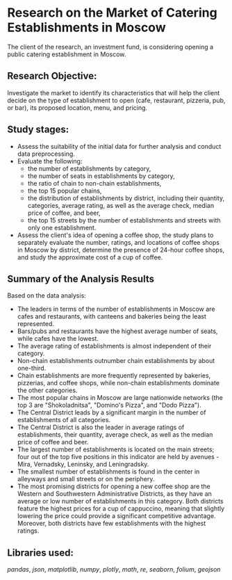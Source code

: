 # Research on the Market of Catering Establishments in Moscow

The client of the research, an investment fund, is considering opening a public catering establishment in Moscow.

## Research Objective:

Investigate the market to identify its characteristics that will help the client decide on the type of establishment to open (cafe, restaurant, pizzeria, pub, or bar), its proposed location, menu, and pricing.

## Study stages:

- Assess the suitability of the initial data for further analysis and conduct data preprocessing.
- Evaluate the following:
  - the number of establishments by category,
  - the number of seats in establishments by category,
  - the ratio of chain to non-chain establishments,
  - the top 15 popular chains,
  - the distribution of establishments by district, including their quantity, categories, average rating, as well as the average check, median price of coffee, and beer,
  - the top 15 streets by the number of establishments and streets with only one establishment.
- Assess the client's idea of opening a coffee shop, the study plans to separately evaluate the number, ratings, and locations of coffee shops in Moscow by district, determine the presence of 24-hour coffee shops, and study the approximate cost of a cup of coffee.

## Summary of the Analysis Results

Based on the data analysis:

- The leaders in terms of the number of establishments in Moscow are cafes and restaurants, with canteens and bakeries being the least represented.
- Bars/pubs and restaurants have the highest average number of seats, while cafes have the lowest.
- The average rating of establishments is almost independent of their category.
- Non-chain establishments outnumber chain establishments by about one-third.
- Chain establishments are more frequently represented by bakeries, pizzerias, and coffee shops, while non-chain establishments dominate the other categories.
- The most popular chains in Moscow are large nationwide networks (the top 3 are "Shokoladnitsa", "Domino's Pizza", and "Dodo Pizza").
- The Central District leads by a significant margin in the number of establishments of all categories.
- The Central District is also the leader in average ratings of establishments, their quantity, average check, as well as the median price of coffee and beer.
- The largest number of establishments is located on the main streets; four out of the top five positions in this indicator are held by avenues - Mira, Vernadsky, Leninsky, and Leningradsky.
- The smallest number of establishments is found in the center in alleyways and small streets or on the periphery.
- The most promising districts for opening a new coffee shop are the Western and Southwestern Administrative Districts, as they have an average or low number of establishments in this category. Both districts feature the highest prices for a cup of cappuccino, meaning that slightly lowering the price could provide a significant competitive advantage. Moreover, both districts have few establishments with the highest ratings.

## Libraries used:

*pandas*,  *json*,  *matplotlib*, *numpy*, *plotly*, *math*, *re*, *seaborn*, *folium*, *geojson*

